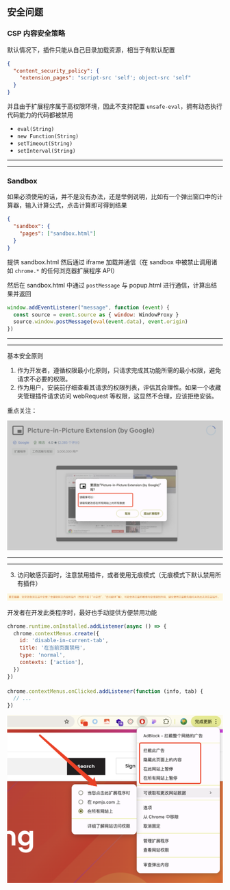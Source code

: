 ## 安全问题

### CSP 内容安全策略

默认情况下，插件只能从自己目录加载资源，相当于有默认配置

```json
{
  "content_security_policy": {
    "extension_pages": "script-src 'self'; object-src 'self"
  }
}
```

并且由于扩展程序属于高权限环境，因此不支持配置 `unsafe-eval`，拥有动态执行代码能力的代码都被禁用

- `eval(String)`
- `new Function(String)`
- `setTimeout(String)`
- `setInterval(String)`

---
---

### Sandbox

如果必须使用的话，并不是没有办法，还是举例说明，比如有一个弹出窗口中的计算器，输入计算公式，点击计算即可得到结果

```json
{
  "sandbox": {
    "pages": ["sandbox.html"]
  }
}
```

提供 sandbox.html 然后通过 iframe 加载并通信（在 sandbox 中被禁止调用诸如 `chrome.*` 的任何浏览器扩展程序 API）

然后在 sandbox.html 中通过 `postMessage` 与 popup.html 进行通信，计算出结果并返回

```js
window.addEventListener("message", function (event) {
  const source = event.source as { window: WindowProxy }
  source.window.postMessage(eval(event.data), event.origin)
})
```

---
---

基本安全原则

1. 作为开发者，遵循权限最小化原则，只请求完成其功能所需的最小权限，避免请求不必要的权限。
2. 作为用户，安装前仔细查看其请求的权限列表，评估其合理性。如果一个收藏夹管理插件请求访问 webRequest 等权限，这显然不合理，应该拒绝安装。

重点关注：

<img class="max-h-72" src="../assets/permission.png" />

---
---

3. 访问敏感页面时，注意禁用插件，或者使用无痕模式（无痕模式下默认禁用所有插件）

<img class="max-h-72" src="../assets/warning.png" />

开发者在开发此类程序时，最好也手动提供方便禁用功能

<div class="flex items-start justify-between gap-8">

<div class="flex-1">

```js
chrome.runtime.onInstalled.addListener(async () => {
  chrome.contextMenus.create({
    id: 'disable-in-current-tab',
    title: '在当前页面禁用',
    type: 'normal',
    contexts: ['action'],
  })
})

chrome.contextMenus.onClicked.addListener(function (info, tab) {
  // ...
})
```

</div>

<div class="flex-1">
  <img class="max-h-72" src="../assets/warning-setting.png" />
</div>

</div>



